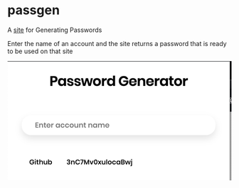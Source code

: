 # passgen
A [site](https://subotnil.github.io/passgen/) for Generating Passwords

Enter the name of an account and the site returns a password that is ready to be used on that site

![passgen in action](/images/screenshot.png)
